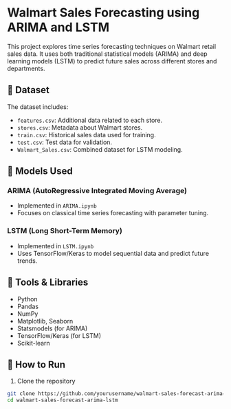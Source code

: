 # Walmart Sales Forecasting using ARIMA and LSTM

This project explores time series forecasting techniques on Walmart retail sales data. It uses both traditional statistical models (ARIMA) and deep learning models (LSTM) to predict future sales across different stores and departments.

## 📁 Dataset

The dataset includes:
- `features.csv`: Additional data related to each store.
- `stores.csv`: Metadata about Walmart stores.
- `train.csv`: Historical sales data used for training.
- `test.csv`: Test data for validation.
- `Walmart_Sales.csv`: Combined dataset for LSTM modeling.

## 🧠 Models Used

### ARIMA (AutoRegressive Integrated Moving Average)
- Implemented in `ARIMA.ipynb`
- Focuses on classical time series forecasting with parameter tuning.

### LSTM (Long Short-Term Memory)
- Implemented in `LSTM.ipynb`
- Uses TensorFlow/Keras to model sequential data and predict future trends.

## 🧰 Tools & Libraries

- Python
- Pandas
- NumPy
- Matplotlib, Seaborn
- Statsmodels (for ARIMA)
- TensorFlow/Keras (for LSTM)
- Scikit-learn

## 🧪 How to Run

1. Clone the repository
```bash
git clone https://github.com/yourusername/walmart-sales-forecast-arima-lstm.git
cd walmart-sales-forecast-arima-lstm
